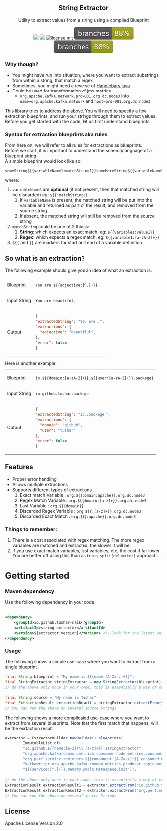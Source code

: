 <p align="center">
  <h2 align="center">String Extractor</h2>
  <p align="center">Utility to extract values from a string using a compiled Blueprint<p>
  <p align="center">
    <a href="https://github.com/Tushar-Naik/string-extractor/actions">
    	<img src="https://github.com/tushar-naik/string-extractor/actions/workflows/actions.yml/badge.svg"/>
    </a>
    <a href="https://s01.oss.sonatype.org/content/repositories/releases/io/github/tushar-naik/string-extractor/">
    	<img src="https://img.shields.io/maven-central/v/io.github.tushar-naik/string-extractor"/>
    </a>
    <a href="license">
    	<img src="https://img.shields.io/github/license/tushar-naik/string-extractor" alt="license mit" />
    </a>
    <a href=".github/badges/jacoco.svg">
    	<img src=".github/badges/branches.svg"/>
    </a>
    <a href=".github/badges/jacoco.svg">
    	<img src=".github/badges/branches.svg"/>
    </a>
  </p>
</p>

### Why though?

- You might have run into situation, where you want to extract substrings from within a string, that match a regex
- Sometimes, you might need a reverse of [Handlebars.java](https://github.com/jknack/handlebars.java)
- Could be used for transformation of jmx metrics
    - `org.apache.kafka.network.prd-001.org.dc.node3`
      into <br> `name=org.apache.kafka.network` and `host=prd-001.org.dc.node3`

This library tries to address the above.
You will need to specify a few extraction blueprints, and run your strings through them to extract values.
Before you get started with the code, let us first understand blueprints.

### Syntax for extraction blueprints aka rules

From here on, we will refer to all rules for extractions as blueprints.<br>
Before we start, it is important to understand the schema/language of a blueprint string:<br>
A simple blueprint would look like so:<br>

```text
someString${{variableName1:matchString1}}someMoreString${{variableName2:matchString2}}
```

where:

1. `variableName`s are **optional** (if not present, then that matched string will be discarded) eg: `${{:matchString}}`
    1. If `variableName` is present, the matched string will be put into the variable and returned as part of the
       result, and removed from the source string.
    2. If absent, the matched string will still be removed from the source string
2. `matchString` could be one of 2 things:
    1. **String**: which expects an exact match. eg: `${{variable1:value1}}`
    2. **Regex**: which expects a regex match. eg: `${{variable1:[a-zA-Z]+}}`
3. `${{` and `}}` are markers for start and end of a variable definition

## So what is an extraction?

The following example should give you an idea of what an extraction is:<br>



<table>
<tr><td>Blueprint</td>
<td>

`You are ${{adjective:[^.]+}}`
</td>
</tr>
<tr><td>Input String</td><td>

`You are beautiful.`
</td></tr>


<tr><td>Output</td><td>

  ```json
{
  "extractedString": "You are .",
  "extractions": {
    "adjective": "beautiful",
  },
  "error": false
}
  ```
</table>


Here is another example: 
<table>
<tr><td>Blueprint</td>
<td>

`io.${{domain:[a-zA-Z]+}}.${{user:[a-zA-Z]+}}.package}`
</td>
</tr>
<tr><td>Input String</td><td>

`io.github.tushar.package`
</td></tr>


<tr><td>Output</td><td>

  ```json
{
  "extractedString": "io..package ",
  "extractions": {
    "domain": "github",
    "user": "tushar"
  },
  "error": false
}
  ```
</table>


## Features

- Proper error handling
- Allows multiple extractions
- Supports different types of extractions
    1. Exact match Variable     : `org.${{domain:apache}}.org.dc.node3`
    2. Regex Match Variable     : `org.${{domain:[a-z]+}}.org.dc.node3`
    3. Last Variable            : `org.${{domain}}`
    4. Discarded Regex Variable : `org.${{:[a-z]+}}.org.dc.node3`
    5. Discarded Exact Match    : `org.${{:apache}}.org.dc.node3`

### Things to remember:

1. There is a cost associated with regex matching. The more regex variables are matched and extracted, the slower it
   will be.
2. If you use exact match variables, last variables, etc, the cost if far lower. You are better off using this than
   a `string.split(delimiter)` approach.

# Getting started

### Maven dependency

Use the following dependency in your code.

```xml

<dependency>
    <groupId>io.github.tushar-naik</groupId>
    <artifactId>string-extractor</artifactId>
    <version>${extractor.version}</version> <!--look for the latest version on top-->
</dependency>
```

### Usage

The following shows a simple use-case where you want to extract from a single blueprint

```java
final String blueprint = "My name is ${{name:[A-Za-z]+}}";
final StringExtractor stringExtractor = new StringExtractor(blueprint);
// do the above only once in your code, this is essentially a way of compiling the blueprint and the regexes involved

final String source = "My name is Tushar"
final ExtractionResult extractionResult = stringExtractor.extractFrom(source);
// You can run the above on several source Strings

```

The following shows a more complicated use-case where you want to extract from several blueprints. Note that the first
match that happens, will be the exrtaction result

```java
extractor = ExtractorBuilder.newBuilder().blueprints(
        ImmutableList.of(
        "io.github.${{name:[a-z]+\\.[a-z]+}}.stringextractor",
        "org.apache.kafka.common.metrics.consumer-node-metrics.consumer-1.${{node:node-[0-9]+}}.outgoing-byte-rate",
        "org.perf.service.reminders.${{component:[A-Za-z]+}}.consumed.m5_rate",
        "kafkawriter.org.apache.kafka.common.metrics.producer-topic-metrics.kafka-sink_${{host:(stg|prd)-[a-z0-9]+.org.[a-z0-9]+}}.offerengine_source.record-send-total",
        "${{service:[^.]+}}.memory.pools.Metaspace.init"));
        
// do the above only once in your code, this is essentially a way of compiling the blueprints and the regexes involved
ExtractionResult extractionResult1 = extractor.extractFrom("io.github.tushar.naik.stringextractor");
ExtractionResult extractionResult2 = extractor.extractFrom("org.perf.service.reminders.rabbitmq.consumed.m5_rate");
// You can run the above on several source Strings

```

## License

Apache License Version 2.0